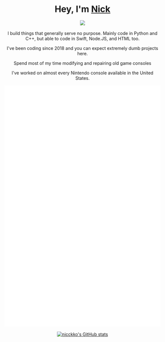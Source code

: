 <head>
<link rel="stylesheet" href="https://fonts.google.com/specimen/Fira+Code">
</head>

<body>
<h1 align="center">Hey, I'm <a href="https://www.nicckko.com">Nick</a></h1>
<p align="center">
  <a href="https://github.com/distray/readme-typing-svg"><img src="https://readme-typing-svg.herokuapp.com?lines=Mechanical-Engineer;Hardware+Hacker;Electrical-Engineer;Software+Developer;Fullstack-Developer;Sim-Racer;&center=true&width=500&height=50"></a>
</p>

<div align="center">
  <r3 > I build things that generally serve no purpose. Mainly code in Python and C++, but able to code in Swift, Node.JS, and HTML too. </p>
  <r3> I've been coding since 2018 and you can expect extremely dumb projects here. </p>
  <r3> Spend most of my time modifying and repairing old game consoles </p>
  <r3> I've worked on almost every Nintendo console available in the United States. </p>
  
  ![Metric](/github-metrics.svg)
  
  <a href="http://www.github.com/nicckko"><img src="https://github-readme-stats.vercel.app/api?username=nicckko&show_icons=true&hide=&count_private=true&title_color=0891b2&text_color=ffffff&icon_color=0891b2&bg_color=1c1917&hide_border=true&show_icons=true" alt="nicckko's GitHub stats" /></a>
</div>

</body>
